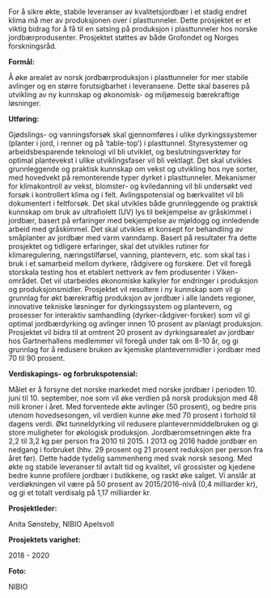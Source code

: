 For å sikre økte, stabile leveranser av kvalitetsjordbær i et stadig endret klima må mer av produksjonen over i plasttunneler. Dette prosjektet er et viktig bidrag for å få til en satsing på produksjon i plasttunneler hos norske jordbærprodusenter. Prosjektet støttes av både Grofondet og Norges forskningsråd. 

**Formål:**

 Å øke arealet av norsk jordbærproduksjon i plasttunneler for mer stabile avlinger og en større forutsigbarhet i leveransene. Dette skal baseres på utvikling av ny kunnskap og økonomisk- og miljømessig bærekraftige løsninger.

**Utføring:**

 Gjødslings- og vanningsforsøk skal gjennomføres i ulike dyrkingssystemer (planter i jord, i renner og på ‘table-top’) i plasttunnel. Styresystemer og arbeidsbesparende teknologi vil bli utviklet, og beslutningsverktøy for optimal plantevekst i ulike utviklingsfaser vil bli vektlagt. Det skal utvikles grunnleggende og praktisk kunnskap om vekst og utvikling hos nye sorter, med hovedvekt på remonterende typer dyrket i plasttunneler. Mekanismer for klimakontroll av vekst, blomster- og kviledanning vil bli undersøkt ved forsøk i kontrollert klima og i felt. Avlingspotensial og bærkvalitet vil bli dokumentert i feltforsøk. Det skal utvikles både grunnleggende og praktisk kunnskap om bruk av ultrafiolett (UV) lys til bekjempelse av gråskimmel i jordbær, basert på erfaringer med bekjempelse av mjøldogg og innledende arbeid med gråskimmel. Det skal utvikles et konsept for behandling av småplanter av jordbær med varm vanndamp. Basert på resultater fra dette prosjektet og tidligere erfaringer, skal det utvikles rutiner for klimaregulering, næringstilførsel, vanning, plantevern, etc. som skal tas i bruk i et samarbeid mellom dyrkere, rådgivere og forskere. Det vil foregå storskala testing hos et etablert nettverk av fem produsenter i Viken-området. Det vil utarbeides økonomiske kalkyler for endringer i produksjon og produksjonsmidler. Prosjektet vil resultere i ny kunnskap som vil gi grunnlag for økt bærekraftig produksjon av jordbær i alle landets regioner, innovative tekniske løsninger for dyrkingssystem og plantevern, og prosesser for interaktiv samhandling (dyrker-rådgiver-forsker) som vil gi optimal jordbærdyrking og avlinger innen 10 prosent av planlagt produksjon. Prosjektet vil bidra til at omtrent 20 prosent av dyrkingsarealet av jordbær hos Gartnerhallens medlemmer vil foregå under tak om 8-10 år, og gi grunnlag for å redusere bruken av kjemiske plantevernmidler i jordbær med 70 til 90 prosent.

**Verdiskapings- og forbrukspotensial:**

 Målet er å forsyne det norske markedet med norske jordbær i perioden 10\. juni til 10\. september, noe som vil øke verdien på norsk produksjon med 48 mill kroner i året. Med forventede økte avlinger (50 prosent), og bedre pris utenom hovedsesongen, vil verdien kunne øke med 70 prosent i forhold til dagens verdi. Økt tunneldyrking vil redusere plantevernmiddelbruken og gi store muligheter for økologisk produksjon. Jordbæromsetningen økte fra 2,2 til 3,2 kg per person fra 2010 til 2015\. I 2013 og 2016 hadde jordbær en nedgang i forbruket (hhv. 29 prosent og 21 prosent reduksjon per person fra året før). Dette hadde tydelig sammenheng med svak norsk sesong. Med økte og stabile leveranser til avtalt tid og kvalitet, vil grossister og kjedene bedre kunne profilere jordbær i butikkene, og raskt øke salget. Vi anslår at verdiøkningen vil være på 50 prosent av 2015/2016-nivå (0,4 milliarder kr), og gi et totalt verdisalg på 1,17 milliarder kr.

**Prosjektleder:**

 Anita Sønsteby, NIBIO Apelsvoll

**Prosjektets varighet:** 

2018 - 2020

**Foto:** 

NIBIO